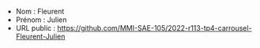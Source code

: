 - Nom : Fleurent   
- Prénom : Julien
- URL public : https://github.com/MMI-SAE-105/2022-r113-tp4-carrousel-Fleurent-Julien

